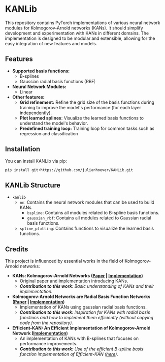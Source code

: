 # KANLib

This repository contains PyTorch implementations of various neural network modules for Kolmogorov-Arnold networks (KANs). It should simplify development and experimentation with KANs in different domains. The implementation is designed to be modular and extensible, allowing for the easy integration of new features and models.

## Features

- **Supported basis functions:**
    - B-splines
    - Gaussian radial basis functions (RBF)
- **Neural Network Modules:**
    - Linear
- **Other features:**
    - **Grid refinement:** Refine the grid size of the basis functions during training to improve the model's performance (for each layer independently).
    - **Plot learned splines:** Visualize the learned basis functions to understand the model's behavior.
    - **Predefined training loop:** Training loop for common tasks such as regression and classification

## Installation

You can install KANLib via pip:

```bash
pip install git+https://github.com/julianhoever/KANLib.git
```

## KANLib Structure

- `kanlib`
    - `nn`: Contains the neural network modules that can be used to build KANs.
        - `bspline`: Contains all modules related to B-spline basis functions.
        - `gaussian_rbf`: Contains all modules related to Gaussian radial basis functions.
    - `spline_plotting`: Contains functions to visualize the learned basis functions.

## Credits

This project is influenced by essential works in the field of Kolmogorov-Arnold networks:

- **KANs: Kolmogorov-Arnold Networks ([Paper](https://arxiv.org/abs/2404.19756) | [Implementation](https://github.com/KindXiaoming/pykan))**
    - Original paper and implementation introducing KANs.
    - ***Contribution to this work**: Basic understanding of KANs and their implementation.*
- **Kolmogorov-Arnold Networks are Radial Basis Function Networks ([Paper](https://arxiv.org/abs/2405.06721) | [Implementation](https://github.com/ZiyaoLi/fast-kan))**
    - Implementation of KANs using gaussian radial basis functions.
    - ***Contribution to this work**: Inspiration for KANs with radial basis functions and how to implement them efficiently (without copying code from the repository).*
- **Efficient-KAN: An Efficient Implementation of Kolmogorov-Arnold Network ([Implementation](https://github.com/Blealtan/efficient-kan))**
    - An implementation of KANs with B-splines that focuses on performance improvements.
    - ***Contribution to this work**: Use of the efficient B-spline basis function implementation of Efficient-KAN ([here](https://github.com/julianhoever/KANLib/blob/b76c6a47ec91acdfe4f208ad0498e4a9a04dbb21/src/kanlib/nn/bspline/bspline_basis.py#L23-L38)).*
